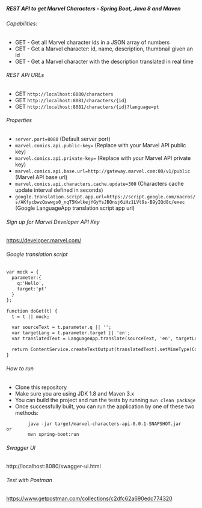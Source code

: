 ##### REST API to get Marvel Characters - Spring Boot, Java 8 and Maven

###### Capabilities:

*	GET - Get all Marvel character ids in a JSON array of numbers
*	GET - Get a Marvel character: id, name, description, thumbnail given an Id
*	GET - Get a Marvel character with the description translated in real time


###### REST API URLs

* GET `http://localhost:8080/characters`
* GET `http://localhost:8081/characters/{id}`
* GET `http://localhost:8081/characters/{id}?language=pt`

###### Properties

  - `server.port=8080` (Default server port)
  - `marvel.comics.api.public-key=` (Replace with your Marvel API public key)
  - `marvel.comics.api.private-key=` (Replace with your Marvel API private key)
  - `marvel.comics.api.base.url=http://gateway.marvel.com:80/v1/public` (Marvel API base url)
  - `marvel.comics.api.characters.cache.update=300` (Characters cache update interval defined in seconds)
  - `google.translation.script.app.url=https://script.google.com/macros/s/AKfycbwzQswwgs0_nqT5KwlkejYGyYsJBQnsj6iHz1LVt9s-B9yIQd8c/exec` (Google LanguageApp translation script app url)

###### Sign up for Marvel Developer API Key

https://developer.marvel.com/

###### Google translation script

```html
var mock = {
  parameter:{
    q:'Hello',
    target:'pt'
  }
};

function doGet(t) {
  t = t || mock;

  var sourceText = t.parameter.q || '';
  var targetLang = t.parameter.target || 'en';
  var translatedText = LanguageApp.translate(sourceText, 'en', targetLang, {contentType: 'html'});

  return ContentService.createTextOutput(translatedText).setMimeType(ContentService.MimeType.JSON);
}
```

###### How to run

* Clone this repository 
* Make sure you are using JDK 1.8 and Maven 3.x
* You can build the project and run the tests by running ```mvn clean package```
* Once successfully built, you can run the application by one of these two methods:
```
        java -jar target/marvel-characters-api-0.0.1-SNAPSHOT.jar
or
        mvn spring-boot:run
```

###### Swagger UI

http://localhost:8080/swagger-ui.html


###### Test with Postman

https://www.getpostman.com/collections/c2dfc62a690edc774320